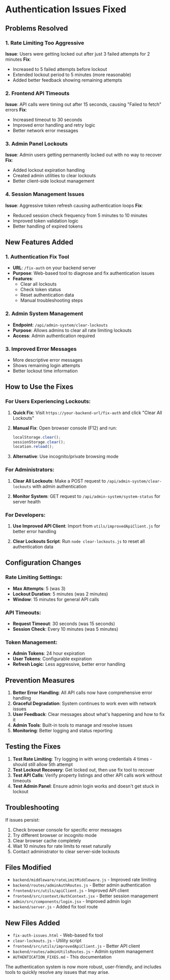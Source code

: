 # Authentication Issues Fixed

## Problems Resolved

### 1. Rate Limiting Too Aggressive
**Issue**: Users were getting locked out after just 3 failed attempts for 2 minutes
**Fix**: 
- Increased to 5 failed attempts before lockout
- Extended lockout period to 5 minutes (more reasonable)
- Added better feedback showing remaining attempts

### 2. Frontend API Timeouts
**Issue**: API calls were timing out after 15 seconds, causing "Failed to fetch" errors
**Fix**:
- Increased timeout to 30 seconds
- Improved error handling and retry logic
- Better network error messages

### 3. Admin Panel Lockouts
**Issue**: Admin users getting permanently locked out with no way to recover
**Fix**:
- Added lockout expiration handling
- Created admin utilities to clear lockouts
- Better client-side lockout management

### 4. Session Management Issues
**Issue**: Aggressive token refresh causing authentication loops
**Fix**:
- Reduced session check frequency from 5 minutes to 10 minutes
- Improved token validation logic
- Better handling of expired tokens

## New Features Added

### 1. Authentication Fix Tool
- **URL**: `/fix-auth` on your backend server
- **Purpose**: Web-based tool to diagnose and fix authentication issues
- **Features**:
  - Clear all lockouts
  - Check token status
  - Reset authentication data
  - Manual troubleshooting steps

### 2. Admin System Management
- **Endpoint**: `/api/admin-system/clear-lockouts`
- **Purpose**: Allows admins to clear all rate limiting lockouts
- **Access**: Admin authentication required

### 3. Improved Error Messages
- More descriptive error messages
- Shows remaining login attempts
- Better lockout time information

## How to Use the Fixes

### For Users Experiencing Lockouts:

1. **Quick Fix**: Visit `https://your-backend-url/fix-auth` and click "Clear All Lockouts"

2. **Manual Fix**: Open browser console (F12) and run:
   ```javascript
   localStorage.clear();
   sessionStorage.clear();
   location.reload();
   ```

3. **Alternative**: Use incognito/private browsing mode

### For Administrators:

1. **Clear All Lockouts**: Make a POST request to `/api/admin-system/clear-lockouts` with admin authentication

2. **Monitor System**: GET request to `/api/admin-system/system-status` for server health

### For Developers:

1. **Use Improved API Client**: Import from `utils/improvedApiClient.js` for better error handling

2. **Clear Lockouts Script**: Run `node clear-lockouts.js` to reset all authentication data

## Configuration Changes

### Rate Limiting Settings:
- **Max Attempts**: 5 (was 3)
- **Lockout Duration**: 5 minutes (was 2 minutes)
- **Window**: 15 minutes for general API calls

### API Timeouts:
- **Request Timeout**: 30 seconds (was 15 seconds)
- **Session Check**: Every 10 minutes (was 5 minutes)

### Token Management:
- **Admin Tokens**: 24 hour expiration
- **User Tokens**: Configurable expiration
- **Refresh Logic**: Less aggressive, better error handling

## Prevention Measures

1. **Better Error Handling**: All API calls now have comprehensive error handling
2. **Graceful Degradation**: System continues to work even with network issues
3. **User Feedback**: Clear messages about what's happening and how to fix it
4. **Admin Tools**: Built-in tools to manage and resolve issues
5. **Monitoring**: Better logging and status reporting

## Testing the Fixes

1. **Test Rate Limiting**: Try logging in with wrong credentials 4 times - should still allow 5th attempt
2. **Test Lockout Recovery**: Get locked out, then use fix tool to recover
3. **Test API Calls**: Verify property listings and other API calls work without timeouts
4. **Test Admin Panel**: Ensure admin login works and doesn't get stuck in lockout

## Troubleshooting

If issues persist:

1. Check browser console for specific error messages
2. Try different browser or incognito mode
3. Clear browser cache completely
4. Wait 10 minutes for rate limits to reset naturally
5. Contact administrator to clear server-side lockouts

## Files Modified

- `backend/middleware/rateLimitMiddleware.js` - Improved rate limiting
- `backend/routes/adminAuthRoutes.js` - Better admin authentication
- `frontend/src/utils/apiClient.js` - Improved API client
- `frontend/src/context/AuthContext.jsx` - Better session management
- `admin/src/components/login.jsx` - Improved admin login
- `backend/server.js` - Added fix tool route

## New Files Added

- `fix-auth-issues.html` - Web-based fix tool
- `clear-lockouts.js` - Utility script
- `frontend/src/utils/improvedApiClient.js` - Better API client
- `backend/routes/adminUtilsRoutes.js` - Admin system management
- `AUTHENTICATION_FIXES.md` - This documentation

The authentication system is now more robust, user-friendly, and includes tools to quickly resolve any issues that may arise.